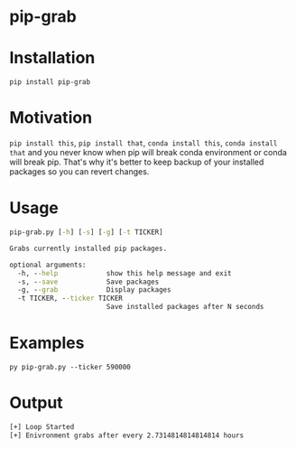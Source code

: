 # pip-grab

# Installation
`pip install pip-grab`

# Motivation
`pip install this`, `pip install that`, `conda install this`, `conda install that`
and you never know when pip will break conda environment or conda will break pip.
That's why it's better to keep backup of your installed packages so you can revert
changes.


# Usage
```cmd
pip-grab.py [-h] [-s] [-g] [-t TICKER]

Grabs currently installed pip packages.

optional arguments:
  -h, --help            show this help message and exit
  -s, --save            Save packages
  -g, --grab            Display packages
  -t TICKER, --ticker TICKER
                        Save installed packages after N seconds
```


# Examples
`py pip-grab.py --ticker 590000`

# Output
```cmd
[+] Loop Started
[+] Enivronment grabs after every 2.7314814814814814 hours
```
